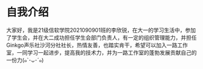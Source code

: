 # 自我介绍

大家好，我是21级信软学院2021090901班的李欣锐，在大一的学习生活中，参加了学生会，并在大二成功担任学生会部门负责人，有一定的组织管理能力，并担任Ginkgo声乐社沙河分社社长，热情友善，也踏实肯干，希望可以加入一路工作室，一同学习一起进步，提高我的技术力，并为一路工作室的蓬勃发展贡献自己的一份力(๑`･ᴗ･´๑)